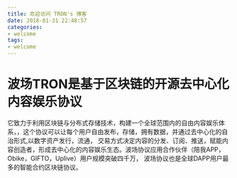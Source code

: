 ```yaml
---
title: 欢迎访问 TRON's 博客
date: 2018-01-31 22:48:57
categories:
- welcome
tags:
- welcome
---
```


# 波场TRON是基于区块链的开源去中心化内容娱乐协议

它致力于利用区块链与分布式存储技术，构建一个全球范围内的自由内容娱乐体系，，这个协议可以让每个用户自由发布，存储，拥有数据，并通过去中心化的自治形式,以数字资产发行，流通，
交易方式决定内容的分发、订阅、推送，赋能内容创造者，形成去中心化的内容娱乐生态。波场协议应用合作伙伴（陪我APP，Obike，GIFTO，Uplive）用户规模突破四千万，
波场协议也是全球DAPP用户最多的智能合约区块链协议。
